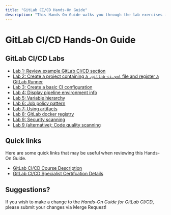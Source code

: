 ```yaml
---
title: "GitLab CI/CD Hands-On Guide"
description: "This Hands-On Guide walks you through the lab exercises in the GitLab CI/CD course."
---
```


# GitLab CI/CD Hands-On Guide

## GitLab CI/CD Labs
- [Lab 1: Review example GitLab CI/CD section](/handbook/customer-success/professional-services-engineering/education-services/gitlabcicdhandsonlab1.html)
- [Lab 2: Create a project containing a `.gitlab-ci.yml` file and register a GitLab Runner](/handbook/customer-success/professional-services-engineering/education-services/gitlabcicdhandsonlab2.html)
- [Lab 3: Create a basic CI configuration](/handbook/customer-success/professional-services-engineering/education-services/gitlabcicdhandsonlab3.html)
- [Lab 4: Display pipeline environment info](/handbook/customer-success/professional-services-engineering/education-services/gitlabcicdhandsonlab4.html)
- [Lab 5: Variable hierarchy](/handbook/customer-success/professional-services-engineering/education-services/gitlabcicdhandsonlab5.html)
- [Lab 6: Job policy pattern](/handbook/customer-success/professional-services-engineering/education-services/gitlabcicdhandsonlab6.html)
- [Lab 7: Using artifacts](/handbook/customer-success/professional-services-engineering/education-services/gitlabcicdhandsonlab7.html)
- [Lab 8: GitLab docker registry](/handbook/customer-success/professional-services-engineering/education-services/gitlabcicdhandsonlab8.html)
- [Lab 9: Security scanning](/handbook/customer-success/professional-services-engineering/education-services/gitlabcicdhandsonlab9.html)
- [Lab 9 (alternative): Code quality scanning](/handbook/customer-success/professional-services-engineering/education-services/gitlabcicdhandsonlab9alt.html)


## Quick links

Here are some quick links that may be useful when reviewing this Hands-On Guide.

- [GitLab CI/CD Course Description](https://about.gitlab.com/services/education/gitlab-ci/)
- [GitLab CI/CD Specialist Certifcation Details](https://about.gitlab.com/services/education/gitlab-cicd-associate/)


## Suggestions?

If you wish to make a change to the *Hands-On Guide for GitLab CI/CD*, please submit your changes via Merge Request!
